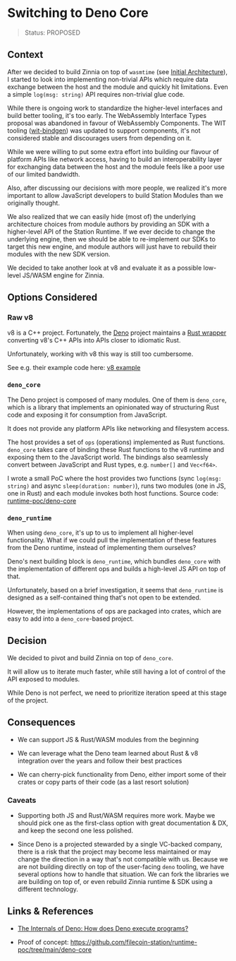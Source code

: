 # Switching to Deno Core

> Status: PROPOSED

<!--
PROPOSED, ACCEPTED, REJECTED, DEPRECATED, SUPERSEDED BY {link-to-ADR}
-->

## Context

After we decided to build Zinnia on top of `wasmtime` (see
[Initial Architecture](./2023-01-initial-architecture.md)), I started to look
into implementing non-trivial APIs which require data exchange between the host
and the module and quickly hit limitations. Even a simple `log(msg: string)` API
requires non-trivial glue code.

While there is ongoing work to standardize the higher-level interfaces and build
better tooling, it's too early. The WebAssembly Interface Types proposal was
abandoned in favour of WebAssembly Components. The WIT tooling
([wit-bindgen](https://github.com/bytecodealliance/wit-bindgen)) was updated to
support components, it's not considered stable and discourages users from
depending on it.

While we were willing to put some extra effort into building our flavour of
platform APIs like network access, having to build an interoperability layer for
exchanging data between the host and the module feels like a poor use of our
limited bandwidth.

Also, after discussing our decisions with more people, we realized it's more
important to allow JavaScript developers to build Station Modules than we
originally thought.

We also realized that we can easily hide (most of) the underlying architecture
choices from module authors by providing an SDK with a higher-level API of the
Station Runtime. If we ever decide to change the underlying engine, then we
should be able to re-implement our SDKs to target this new engine, and module
authors will just have to rebuild their modules with the new SDK version.

We decided to take another look at v8 and evaluate it as a possible low-level
JS/WASM engine for Zinnia.

## Options Considered

### Raw v8

v8 is a C++ project. Fortunately, the [Deno](https://deno.land) project
maintains a [Rust wrapper](https://crates.io/crates/v8) converting v8's C++ APIs
into APIs closer to idiomatic Rust.

Unfortunately, working with v8 this way is still too cumbersome.

See e.g. their example code here:
[v8 example](https://docs.rs/v8/0.62.0/v8/#example)

### `deno_core`

The Deno project is composed of many modules. One of them is `deno_core`,
which is a library that implements an opinionated way of structuring Rust code
and exposing it for consumption from JavaScript.

It does not provide any platform APIs like networking and filesystem access.

The host provides a set of `ops` (operations) implemented as Rust functions.
`deno_core` takes care of binding these Rust functions to the v8 runtime and exposing
them to the JavaScript world. The bindings also seamlessly convert between
JavaScript and Rust types, e.g. `number[]` and `Vec<f64>`.

I wrote a small PoC where the host provides two functions (sync
`log(msg: string)` and async `sleep(duration: number)`), runs two modules (one
in JS, one in Rust) and each module invokes both host functions. Source code:
[runtime-poc/deno-core](https://github.com/filecoin-station/runtime-poc/tree/main/deno-core)

### `deno_runtime`

When using `deno_core`, it's up to us to implement all higher-level
functionality. What if we could pull the implementation of these features from
the Deno runtime, instead of implementing them ourselves?

Deno's next building block is `deno_runtime`, which bundles `deno_core` with the
implementation of different ops and builds a high-level JS API on top of that.

Unfortunately, based on a brief investigation, it seems that `deno_runtime` is
designed as a self-contained thing that's not open to be extended.

However, the implementations of ops are packaged into crates, which are easy to
add into a `deno_core`-based project.

## Decision

We decided to pivot and build Zinnia on top of `deno_core`.

It will allow us to iterate much faster, while still having a lot of control of
the API exposed to modules.

While Deno is not perfect, we need to prioritize iteration speed at this stage
of the project.

## Consequences

- We can support JS & Rust/WASM modules from the beginning

- We can leverage what the Deno team learned about Rust & v8 integration over
  the years and follow their best practices

- We can cherry-pick functionality from Deno, either import some of their crates
  or copy parts of their code (as a last resort solution)

### Caveats

- Supporting both JS and Rust/WASM requires more work. Maybe we should pick one
  as the first-class option with great documentation & DX, and keep the second
  one less polished.

- Since Deno is a projected stewarded by a single VC-backed company, there is a
  risk that the project may become less maintained or may change the direction
  in a way that's not compatible with us. Because we are not building directly
  on top of the user-facing `deno` tooling, we have several options how to
  handle that situation. We can fork the libraries we are building on top of, or
  even rebuild Zinnia runtime & SDK using a different technology.

## Links &amp; References

- [The Internals of Deno: How does Deno execute programs?](https://choubey.gitbook.io/internals-of-deno/)

- Proof of concept:
  https://github.com/filecoin-station/runtime-poc/tree/main/deno-core
